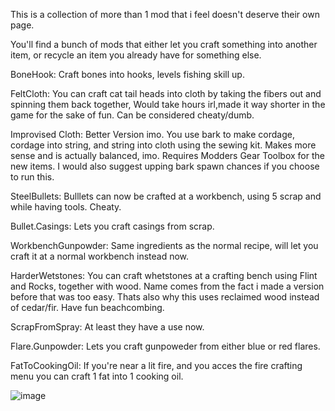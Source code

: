This is a collection of more than 1 mod that i feel doesn't deserve their own page.

You'll find a bunch of mods that either let you craft something into another item, or recycle an item you already have for something else.


BoneHook: Craft bones into hooks, levels fishing skill up.

FeltCloth: You can craft cat tail heads into cloth by taking the fibers out and spinning them back together, Would take hours irl,made it way shorter in the game for the sake of fun. Can be considered cheaty/dumb.

Improvised Cloth: Better Version imo. You use bark to make cordage, cordage into string, and string into cloth using the sewing kit. Makes more sense and is actually balanced, imo. Requires Modders Gear Toolbox for the new items. I would also suggest upping bark spawn chances if you choose to run this.

SteelBullets: Bulllets can now be crafted at a workbench, using 5 scrap and while having tools. Cheaty.

Bullet.Casings: Lets you craft casings from scrap.

WorkbenchGunpowder: Same ingredients as the normal recipe, will let you craft it at a normal workbench instead now.

HarderWetstones: You can craft whetstones at a crafting bench using Flint and Rocks, together with wood. Name comes from the fact i made a version before that was too easy. Thats also why this uses reclaimed wood instead of cedar/fir. Have fun beachcombing. 

ScrapFromSpray: At least they have a use now.

Flare.Gunpowder: Lets you craft gunpoweder from either blue or red flares.

FatToCookingOil: If you're near a lit fire, and you acces the fire crafting menu you can craft 1 fat into 1 cooking oil.


![image](https://github.com/user-attachments/assets/31c02b79-2906-42f8-87dd-61201f484d3d)

